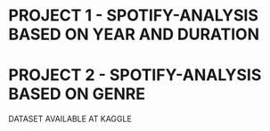 # PROJECT 1 - SPOTIFY-ANALYSIS BASED ON YEAR AND DURATION
# PROJECT 2 - SPOTIFY-ANALYSIS BASED ON GENRE

DATASET AVAILABLE AT KAGGLE
